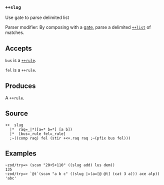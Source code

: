 ### `++slug`

Use gate to parse delimited list

Parser modifier: By composing with a [gate](), parse a delimited [`++list`]() of
matches.

Accepts
-------

`bus` is a [`++rule`]().

`fel` is a `++rule`.

Produces
--------

A `++rule`.

Source
------

    ++  slug
      |*  raq=_|*([a=* b=*] [a b])
      |*  [bus=_rule fel=_rule]
      ;~((comp raq) fel (stir +<+.raq raq ;~(pfix bus fel)))

Examples
--------
    
    ~zod/try=> (scan "20+5+110" ((slug add) lus dem))
    135
    ~zod/try=> `@t`(scan "a b c" ((slug |=(a=[@ @t] (cat 3 a))) ace alp))
    'abc'


